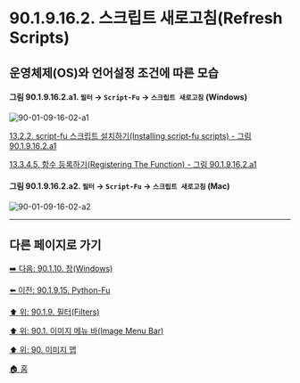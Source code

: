 # 90.1.9.16.2. 스크립트 새로고침(Refresh Scripts)
## 운영체제(OS)와 언어설정 조건에 따른 모습

<a id="90-01-09-16-02-a1"></a>

#### 그림 90.1.9.16.2.a1. `필터` → `Script-Fu` → `스크립트 새로고침` (Windows)
![90-01-09-16-02-a1](https://github.com/wonder13662/gimp/assets/15767104/7acc7e38-7cbc-449d-bd21-de2b19c10d9a)

[13.2.2. script-fu 스크립트 설치하기(Installing script-fu scripts) - 그림 90.1.9.16.2.a1](./13-02-02-installing-script-fu-scripts.md#90-01-09-16-02-a1)

[13.3.4.5. 함수 등록하기(Registering The Function) - 그림 90.1.9.16.2.a1](./13-03-04-05-registering_the_function.md#90-01-09-16-02-a1)

<a id="90-01-09-16-02-a2"></a>

#### 그림 90.1.9.16.2.a2. `필터` → `Script-Fu` → `스크립트 새로고침` (Mac)
![90-01-09-16-02-a2](https://github.com/wonder13662/gimp/assets/15767104/a9ef32c5-7099-4e3b-9826-60d69781b546)

***

## 다른 페이지로 가기

[➡️ 다음: 90.1.10. 창(Windows)](./90-01-10-00-windows.md)

[⬅️ 이전: 90.1.9.15. Python-Fu](./90-01-09-15-python_fu.md)

[⬆️ 위: 90.1.9. 필터(Filters)](./90-01-09-00-filters.md)

[⬆️ 위: 90.1. 이미지 메뉴 바(Image Menu Bar)](./90-01-00-image-menu-bar.md)

[⬆️ 위: 90. 이미지 맵](./90-00-image-map.md)

[🏠 홈](./00-home.md)
